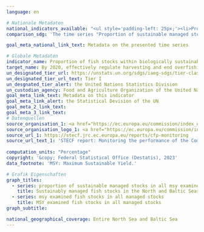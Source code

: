 ```yaml
---
language: en    

# Nationale Metadaten    
national_indicators_available: "<ul style='padding-left: 25px;'><li>Proportion of sustainable managed stocks in all MSY examined stocks</li> <li> MSY examined fish stocks in all managed stocks</li></ul>"    
comparison_sdg: 'The time series "Proportion of sustainable managed stocks in all MSY examined stocks" is compliant with the global metadata. The time series "Proportion of MSY examined in all managed stocks" provides additional information.'    

goal_meta_national_link_text: Metadata on the presented time series    

# Globale Metadaten    
indicator_name: Proportion of fish stocks within biologically sustainable levels    
target_name: By 2020, effectively regulate harvesting and end overfishing, illegal, unreported and unregulated fishing and destructive fishing practices and implement science-based management plans, in order to restore fish stocks in the shortest time feasible, at least to levels that can produce maximum sustainable yield as determined by their biological characteristics    
un_designated_tier_url: https://unstats.un.org/sdgs/iaeg-sdgs/tier-classification/    
un_designated_tier_url_text: Tier I    
un_desgnated_tier_alert: the United Nations Statistics Division    
un_custodian_agency: Food and Agriculture Organization of the United Nations (FAO)    
goal_meta_link_text: Metadata on this indicator    
goal_meta_link_alert: the Statistical Devision of the UN    
goal_meta_2_link_text:     
goal_meta_3_link_text:         
# Datenquellen
source_organisation_1: <a href="https://ec.europa.eu/commission/index_en" target="_blank"> European Commission </a>
source_organisation_logo_1: <a href="https://ec.europa.eu/commission/index_en" target="_blank"><img src="https://sdg-indikatoren.de/public/OrgImgEn/europeancommission.png" alt="Logo europeancommission" style="height:60px; width:148px"/></a>
source_url_1: https://stecf.jrc.ec.europa.eu/reports/cfp-monitoring
source_url_text_1: 'STECF report: Monitoring the performance of the Common Fisheries Policy'
    
computation_units: "Percentage"    
copyright: '&copy; Federal Statistical Office (Destatis), 2023'    
data_footnote: 'MSY: Maximum Sustainable Yield.'    

# Grafik Eigenschaften    
graph_titles:
  - series: proportion of sustainable managed stocks in all msy examined stocks
    title: Sustainably managed fish stocks in the North and Baltic Seas on all MSY examined stocks
  - series: msy examined fish stocks in all managed stocks
    title: MSY examined fish stocks in all managed stocks
graph_subtitle:     

national_geographical_coverage: Entire North Sea and Baltic Sea    
---
```


<span></span>